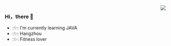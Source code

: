 <img align="right" src="https://github-readme-stats.vercel.app/api?username=yupeishan&custom_title=yupeishan'%20GitHub%20Stats&show_icons=true&icon_color=CE1D2D&text_color=718096&bg_color=ffffff&hide_title=true" />

### Hi，there 👋

- :✨: I'm currently learning JAVA
- :✨: Hangzhou
- :✨: Fitness lover

<!---
yupeishan/yupeishan is a ✨ special ✨ repository because its `README.md` (this file) appears on your GitHub profile.
You can click the Preview link to take a look at your changes.
--->
